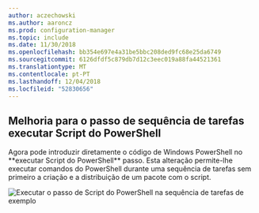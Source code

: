 ```yaml
---
author: aczechowski
ms.author: aaroncz
ms.prod: configuration-manager
ms.topic: include
ms.date: 11/30/2018
ms.openlocfilehash: bb354e697e4a31be5bbc208ded9fc68e25da6749
ms.sourcegitcommit: 6126dfdf5c879db7d12c3eec019a88fa44521361
ms.translationtype: MT
ms.contentlocale: pt-PT
ms.lasthandoff: 12/04/2018
ms.locfileid: "52830656"
---
```

## <a name="bkmk_posh"></a> Melhoria para o passo de sequência de tarefas executar Script do PowerShell
<!--1359389--> Agora pode introduzir diretamente o código de Windows PowerShell no **executar Script do PowerShell** passo. Esta alteração permite-lhe executar comandos do PowerShell durante uma sequência de tarefas sem primeiro a criação e a distribuição de um pacote com o script.

![Executar o passo de Script do PowerShell na sequência de tarefas de exemplo](../../media/1359389-powershell-ts-step.png)

